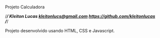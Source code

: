 Projeto Calculadora

/***************************/
Kleiton Lucas
kleitonlucs@gmail.com
https://github.com/kleitonlucas
/***************************/

Projeto desenvolvido usando HTML, CSS e Javascript.